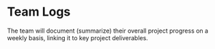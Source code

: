 # Team Logs

The team will document (summarize) their overall project progress on a weekly basis, linking it to key project deliverables. 
